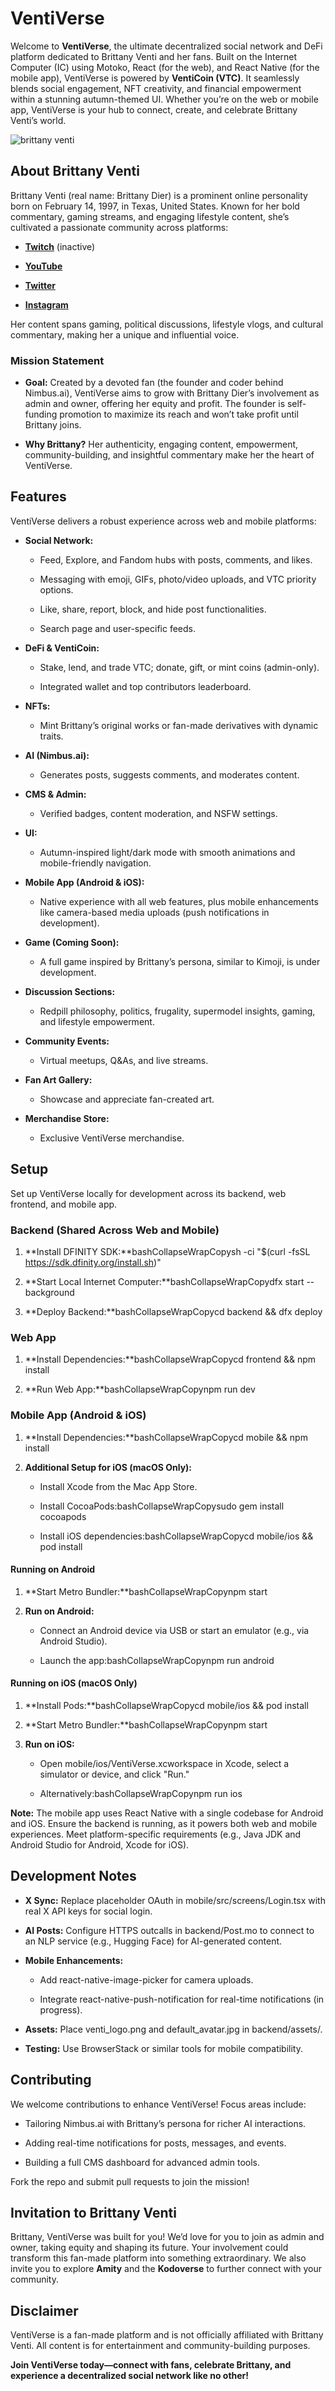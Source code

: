 VentiVerse
==========

Welcome to **VentiVerse**, the ultimate decentralized social network and DeFi platform dedicated to Brittany Venti and her fans. Built on the Internet Computer (IC) using Motoko, React (for the web), and React Native (for the mobile app), VentiVerse is powered by **VentiCoin (VTC)**. It seamlessly blends social engagement, NFT creativity, and financial empowerment within a stunning autumn-themed UI. Whether you’re on the web or mobile app, VentiVerse is your hub to connect, create, and celebrate Brittany Venti’s world.

![brittany venti](https://github.com/the-real-kodoninja/VentiVerse/blob/main/MV5BNzc2YTFjOGItMWE0MS00ZGM0LWI3MTUtZGNjZGY5NDc0MGQ0XkEyXkFqcGc%40._V1_FMjpg_UX1000_.jpg)

About Brittany Venti
--------------------

Brittany Venti (real name: Brittany Dier) is a prominent online personality born on February 14, 1997, in Texas, United States. Known for her bold commentary, gaming streams, and engaging lifestyle content, she’s cultivated a passionate community across platforms:

*   [**Twitch**](https://www.twitch.tv/brittanyventi) (inactive)
    
*   [**YouTube**](https://www.youtube.com/@BrittanyVenti)
    
*   [**Twitter**](https://twitter.com/BrittanyVenti)
    
*   [**Instagram**](https://www.instagram.com/brittanywears/)
    

Her content spans gaming, political discussions, lifestyle vlogs, and cultural commentary, making her a unique and influential voice.

### Mission Statement

*   **Goal:** Created by a devoted fan (the founder and coder behind Nimbus.ai), VentiVerse aims to grow with Brittany Dier’s involvement as admin and owner, offering her equity and profit. The founder is self-funding promotion to maximize its reach and won’t take profit until Brittany joins.
    
*   **Why Brittany?** Her authenticity, engaging content, empowerment, community-building, and insightful commentary make her the heart of VentiVerse.
    

Features
--------

VentiVerse delivers a robust experience across web and mobile platforms:

*   **Social Network:**
    
    *   Feed, Explore, and Fandom hubs with posts, comments, and likes.
        
    *   Messaging with emoji, GIFs, photo/video uploads, and VTC priority options.
        
    *   Like, share, report, block, and hide post functionalities.
        
    *   Search page and user-specific feeds.
        
*   **DeFi & VentiCoin:**
    
    *   Stake, lend, and trade VTC; donate, gift, or mint coins (admin-only).
        
    *   Integrated wallet and top contributors leaderboard.
        
*   **NFTs:**
    
    *   Mint Brittany’s original works or fan-made derivatives with dynamic traits.
        
*   **AI (Nimbus.ai):**
    
    *   Generates posts, suggests comments, and moderates content.
        
*   **CMS & Admin:**
    
    *   Verified badges, content moderation, and NSFW settings.
        
*   **UI:**
    
    *   Autumn-inspired light/dark mode with smooth animations and mobile-friendly navigation.
        
*   **Mobile App (Android & iOS):**
    
    *   Native experience with all web features, plus mobile enhancements like camera-based media uploads (push notifications in development).
        
*   **Game (Coming Soon):**
    
    *   A full game inspired by Brittany’s persona, similar to Kimoji, is under development.
        
*   **Discussion Sections:**
    
    *   Redpill philosophy, politics, frugality, supermodel insights, gaming, and lifestyle empowerment.
        
*   **Community Events:**
    
    *   Virtual meetups, Q&As, and live streams.
        
*   **Fan Art Gallery:**
    
    *   Showcase and appreciate fan-created art.
        
*   **Merchandise Store:**
    
    *   Exclusive VentiVerse merchandise.
        

Setup
-----

Set up VentiVerse locally for development across its backend, web frontend, and mobile app.

### Backend (Shared Across Web and Mobile)

1.  **Install DFINITY SDK:**bashCollapseWrapCopysh -ci "$(curl -fsSL https://sdk.dfinity.org/install.sh)"
    
2.  **Start Local Internet Computer:**bashCollapseWrapCopydfx start --background
    
3.  **Deploy Backend:**bashCollapseWrapCopycd backend && dfx deploy
    

### Web App

1.  **Install Dependencies:**bashCollapseWrapCopycd frontend && npm install
    
2.  **Run Web App:**bashCollapseWrapCopynpm run dev
    

### Mobile App (Android & iOS)

1.  **Install Dependencies:**bashCollapseWrapCopycd mobile && npm install
    
2.  **Additional Setup for iOS (macOS Only):**
    
    *   Install Xcode from the Mac App Store.
        
    *   Install CocoaPods:bashCollapseWrapCopysudo gem install cocoapods
        
    *   Install iOS dependencies:bashCollapseWrapCopycd mobile/ios && pod install
        

#### Running on Android

1.  **Start Metro Bundler:**bashCollapseWrapCopynpm start
    
2.  **Run on Android:**
    
    *   Connect an Android device via USB or start an emulator (e.g., via Android Studio).
        
    *   Launch the app:bashCollapseWrapCopynpm run android
        

#### Running on iOS (macOS Only)

1.  **Install Pods:**bashCollapseWrapCopycd mobile/ios && pod install
    
2.  **Start Metro Bundler:**bashCollapseWrapCopynpm start
    
3.  **Run on iOS:**
    
    *   Open mobile/ios/VentiVerse.xcworkspace in Xcode, select a simulator or device, and click "Run."
        
    *   Alternatively:bashCollapseWrapCopynpm run ios
        

**Note:** The mobile app uses React Native with a single codebase for Android and iOS. Ensure the backend is running, as it powers both web and mobile experiences. Meet platform-specific requirements (e.g., Java JDK and Android Studio for Android, Xcode for iOS).

Development Notes
-----------------

*   **X Sync:** Replace placeholder OAuth in mobile/src/screens/Login.tsx with real X API keys for social login.
    
*   **AI Posts:** Configure HTTPS outcalls in backend/Post.mo to connect to an NLP service (e.g., Hugging Face) for AI-generated content.
    
*   **Mobile Enhancements:**
    
    *   Add react-native-image-picker for camera uploads.
        
    *   Integrate react-native-push-notification for real-time notifications (in progress).
        
*   **Assets:** Place venti\_logo.png and default\_avatar.jpg in backend/assets/.
    
*   **Testing:** Use BrowserStack or similar tools for mobile compatibility.
    

Contributing
------------

We welcome contributions to enhance VentiVerse! Focus areas include:

*   Tailoring Nimbus.ai with Brittany’s persona for richer AI interactions.
    
*   Adding real-time notifications for posts, messages, and events.
    
*   Building a full CMS dashboard for advanced admin tools.
    

Fork the repo and submit pull requests to join the mission!

Invitation to Brittany Venti
----------------------------

Brittany, VentiVerse was built for you! We’d love for you to join as admin and owner, taking equity and shaping its future. Your involvement could transform this fan-made platform into something extraordinary. We also invite you to explore **Amity** and the **Kodoverse** to further connect with your community.

Disclaimer
----------

VentiVerse is a fan-made platform and is not officially affiliated with Brittany Venti. All content is for entertainment and community-building purposes.

**Join VentiVerse today—connect with fans, celebrate Brittany, and experience a decentralized social network like no other!**
